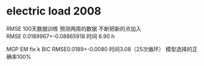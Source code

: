 # electric load 2008

RMSE
100天数据训练
预测两周的数据
不断把新的点加入  
RMSE   0.0189967+-0.08865918
时间 6.90 h

MGP EM fix k BIC
RMSE0.0189+-0.0080
时间3.08（25次循环）
模型选择的正确率100%
